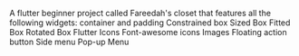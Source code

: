 A flutter beginner  project called Fareedah's closet that features all the following widgets:
container and padding
Constrained box
Sized Box
Fitted Box
Rotated Box
Flutter Icons
Font-awesome icons
Images
Floating action button
Side menu
Pop-up Menu

